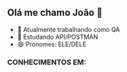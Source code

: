 ## Olá me chamo João 👋


- 🔭 Atualmente trabalhando como QA 
- 🌱 Estudando API/POSTMAN
- 😄 Pronomes: ELE/DELE


### CONHECIMENTOS EM:


